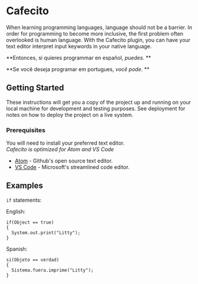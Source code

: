 # Cafecito
When learning programming languages, language should not be a barrier. In order for programming to become more inclusive, the first problem often overlooked is human language. With the Cafecito plugin, you can have your text editor interpret input keywords in your native language.

**Entonces, si quieres programmar en español, _puedes_. **

**Se você deseja programar em portugues, _você pode_. **

## Getting Started
These instructions will get you a copy of the project up and running on your local machine for development and testing purposes. See deployment for notes on how to deploy the project on a live system.


### Prerequisites
You will need to install your preferred text editor.
<br>*Cafecito is optimized for Atom and VS Code*</br>
* [Atom](https://atom.io/) - Github's open source text editor.
* [VS Code](https://code.visualstudio.com/) - Microsoft's streamlined code editor.


## Examples

`if` statements:

English:
```
if(Object == true)
{
  System.out.print("Litty");
}
```
Spanish:
```
si(Objeto == verdad)
{
  Sistema.fuera.imprime("Litty");
}
```
